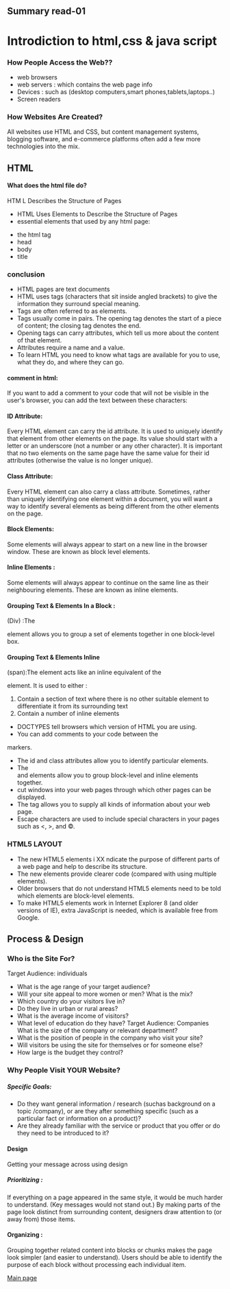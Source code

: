 ## Summary read-01
# Introdiction to html,css & java script
### How People Access the Web??

* web browsers
* web servers : which contains the web page info
* Devices : such as (desktop computers,smart phones,tablets,laptops..)
* Screen readers
### How Websites Are Created?
All websites use HTML and CSS, but content
management systems, blogging software, and
e-commerce platforms often add a few more
technologies into the mix.

## HTML
#### What does the html file do?
HTM L Describes the Structure of Pages

- HTML Uses Elements to Describe the Structure of Pages
- essential elements that used by any html page:
* the html tag
* head
* body
* title
### conclusion
* HTML pages are text documents
* HTML uses tags (characters that sit inside angled
brackets) to give the information they surround special
meaning.
* Tags are often referred to as elements.
* Tags usually come in pairs. The opening tag denotes
the start of a piece of content; the closing tag denotes
the end.
* Opening tags can carry attributes, which tell us more
about the content of that element.
* Attributes require a name and a value.
* To learn HTML you need to know what tags are
available for you to use, what they do, and where they
can go.

#### comment in html:
If you want to add a comment
to your code that will not be
visible in the user's browser, you
can add the text between these
characters:
<!-- comment goes here -->
#### ID Attribute:
Every HTML element can carry
the id attribute. It is used to
uniquely identify that element
from other elements on the
page. Its value should start with
a letter or an underscore (not a
number or any other character).
It is important that no two
elements on the same page
have the same value for their id
attributes (otherwise the value is
no longer unique).
#### Class Attribute:
Every HTML element can
also carry a class attribute.
Sometimes, rather than uniquely
identifying one element within
a document, you will want a
way to identify several elements
as being different from the
other elements on the page.
#### Block Elements:
Some elements will always
appear to start on a new line in
the browser window. These are
known as block level elements.
#### Inline Elements :
Some elements will always
appear to continue on the
same line as their neighbouring
elements. These are known as
inline elements.
#### Grouping Text & Elements In a Block :
(Div) :The <div> element allows you to
group a set of elements together
in one block-level box.
#### Grouping Text & Elements Inline
(span):The <span> element acts like
an inline equivalent of the <div>
element. It is used to either :
1. Contain a section of text
where there is no other suitable
element to differentiate it from
its surrounding text
2. Contain a number of inline
elements

* DOCTYPES tell browsers which version of HTML you
are using.
* You can add comments to your code between the
<!-- and --> markers.
* The id and class attributes allow you to identify
particular elements.
* The <div> and <span> elements allow you to group
block-level and inline elements together.
* <iframes> cut windows into your web pages through
which other pages can be displayed.
* The <meta> tag allows you to supply all kinds of
information about your web page.
* Escape characters are used to include special
characters in your pages such as <, >, and ©.

### HTML5 LAYOUT
* The new HTML5 elements i XX ndicate the purpose of
different parts of a web page and help to describe
its structure.
* The new elements provide clearer code (compared
with using multiple <div> elements).
* Older browsers that do not understand HTML5
elements need to be told which elements are
block-level elements.
* To make HTML5 elements work in Internet Explorer 8
(and older versions of IE), extra JavaScript is needed,
which is available free from Google.

## Process & Design
### Who is the Site For?
Target Audience: individuals
* What is the age range of your target audience?
* Will your site appeal to more women or men? What is the mix?
* Which country do your visitors live in?
* Do they live in urban or rural areas?
* What is the average income of visitors?
* What level of education do they have?
Target Audience: Companies
What is the size of the company or relevant department?
* What is the position of people in the company who visit your site?
* Will visitors be using the site for themselves or for someone else?
* How large is the budget they control?

### Why People Visit YOUR Website?
##### Specific Goals:
* Do they want general information / research (suchas background on a topic /company), or are they after something specific (such as a
particular fact or information
on a product)?
* Are they already familiar with
the service or product that
you offer or do they need to
be introduced to it?

#### Design
Getting your message across using design
##### Prioritizing :
If everything on a page appeared
in the same style, it would be
much harder to understand. (Key
messages would not stand out.)
By making parts of the page
look distinct from surrounding
content, designers draw
attention to (or away from)
those items.
#### Organizing :
Grouping together related
content into blocks or chunks
makes the page look simpler
(and easier to understand).
Users should be able to
identify the purpose of each
block without processing each
individual item.


[Main page](https://osamamousa204.github.io/reading-notes/)




